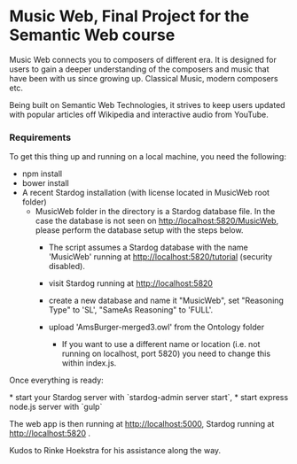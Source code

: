 # Music Web, Final Project for the Semantic Web course

Music Web connects you to composers of different era. It is designed for users to gain a deeper understanding of the composers and music that have been with us since growing up. Classical Music, modern composers etc. 

Being built on Semantic Web Technologies, it strives to keep users updated with popular articles off Wikipedia and interactive audio from YouTube.

### Requirements

To get this thing up and running on a local machine, you need the following:

* npm install
* bower install
* A recent Stardog installation (with license located in MusicWeb root folder)
  * MusicWeb folder in the directory is a Stardog database file. In the case the database is not seen on <http://localhost:5820/MusicWeb>, please perform the database setup with the steps below.
	  * The script assumes a Stardog database with the name 'MusicWeb' running at <http://localhost:5820/tutorial> (security disabled).
	  	<Stardog Config>
  	* visit Stardog running at <http://localhost:5820>
  	* create a new database and name it "MusicWeb", set "Reasoning Type" to 'SL', "SameAs Reasoning" to 'FULL'.
  	* upload 'AmsBurger-merged3.owl' from the Ontology folder
	 
	  * If you want to use a different name or location (i.e. not running on localhost, port 5820) you need to change this within index.js.

Once everything is ready:

<In Terminal or Command Prompt>
* start your Stardog server with `stardog-admin server start`,
* start express node.js server with `gulp`


The web app is then running at <http://localhost:5000>, Stardog running at <http://localhost:5820> .


Kudos to Rinke Hoekstra for his assistance along the way.
